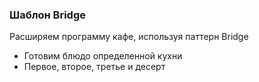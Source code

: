 ### Шаблон Bridge

Расширяем программу кафе, используя паттерн Bridge

* Готовим блюдо определенной кухни
* Первое, второе, третье и десерт